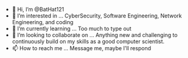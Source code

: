 - 👋 Hi, I’m @BatHat121
- 👀 I’m interested in ... CyberSecurity, Software Engineering, Network Engineering, and coding
- 🌱 I’m currently learning ... Too much to type out
- 💞️ I’m looking to collaborate on ... Anything new and challenging to continuously build on my skills as a good computer scientist.
- 📫 How to reach me ... Message me, maybe I'll respond

<!---
BatHat121/BatHat121 is a ✨ special ✨ repository because its `README.md` (this file) appears on your GitHub profile.
You can click the Preview link to take a look at your changes.
--->
